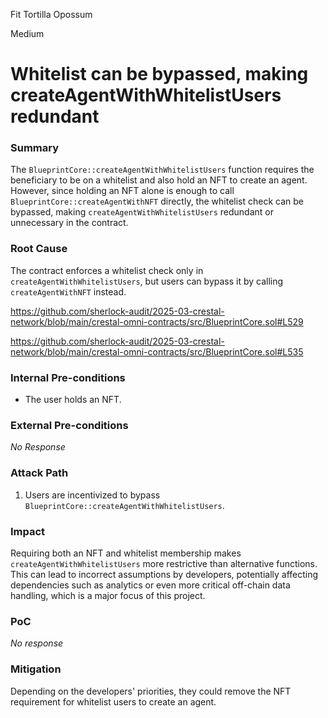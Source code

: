 Fit Tortilla Opossum

Medium

# Whitelist can be bypassed, making createAgentWithWhitelistUsers redundant

### Summary

The `BlueprintCore::createAgentWithWhitelistUsers` function requires the beneficiary to be on a whitelist and also hold an NFT to create an agent. However, since holding an NFT alone is enough to call `BlueprintCore::createAgentWithNFT` directly, the whitelist check can be bypassed, making `createAgentWithWhitelistUsers` redundant or unnecessary in the contract.

### Root Cause

The contract enforces a whitelist check only in `createAgentWithWhitelistUsers`, but users can bypass it by calling `createAgentWithNFT` instead.

https://github.com/sherlock-audit/2025-03-crestal-network/blob/main/crestal-omni-contracts/src/BlueprintCore.sol#L529

https://github.com/sherlock-audit/2025-03-crestal-network/blob/main/crestal-omni-contracts/src/BlueprintCore.sol#L535

### Internal Pre-conditions

* The user holds an NFT.

### External Pre-conditions

*No Response*

### Attack Path

1. Users are incentivized to bypass `BlueprintCore::createAgentWithWhitelistUsers`.

### Impact

Requiring both an NFT and whitelist membership makes `createAgentWithWhitelistUsers` more restrictive than alternative functions. This can lead to incorrect assumptions by developers, potentially affecting dependencies such as analytics or even more critical off-chain data handling, which is a major focus of this project.

### PoC

_No response_

### Mitigation

Depending on the developers' priorities, they could remove the NFT requirement for whitelist users to create an agent.